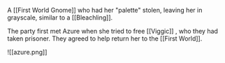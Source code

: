 A [[First World Gnome]] who had her "palette" stolen, leaving her in grayscale, similar to a [[Bleachling]].

The party first met Azure when she tried to free [[Viggic]] , who they had taken prisoner. They agreed to help return her to the [[First World]].

![[azure.png]]